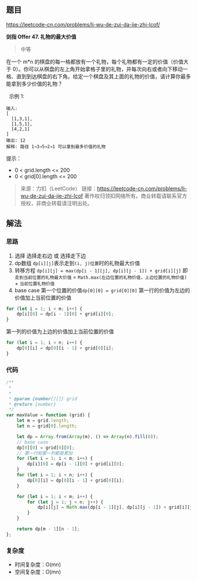 ## 题目
https://leetcode-cn.com/problems/li-wu-de-zui-da-jie-zhi-lcof/

**剑指 Offer 47. 礼物的最大价值**
>中等

在一个 m*n 的棋盘的每一格都放有一个礼物，每个礼物都有一定的价值（价值大于 0）。你可以从棋盘的左上角开始拿格子里的礼物，并每次向右或者向下移动一格、直到到达棋盘的右下角。给定一个棋盘及其上面的礼物的价值，请计算你最多能拿到多少价值的礼物？

 
示例 1:
```
输入: 
[
  [1,3,1],
  [1,5,1],
  [4,2,1]
]
输出: 12
解释: 路径 1→3→5→2→1 可以拿到最多价值的礼物
```

提示：

* 0 < grid.length <= 200
* 0 < grid[0].length <= 200

>来源：力扣（LeetCode）
链接：https://leetcode-cn.com/problems/li-wu-de-zui-da-jie-zhi-lcof
著作权归领扣网络所有。商业转载请联系官方授权，非商业转载请注明出处。

## 解法
### 思路
1. 选择
选择走右边 或 选择走下边
2. dp数组
`dp[i][j]`表示走到`(i, j)位置`时的礼物最大价值
3. 转移方程
`dp[i][j] = max(dp[i - 1][j], dp[i][j - 1]) + grid[i][j]`
即`走到当前位置的礼物最大价值` = `Math.max(左边位置的礼物价值，上边位置的礼物价值)` + `当前位置礼物价值`
4. base case
第一个位置的价值`dp[0][0] = grid[0][0]`
第一行的价值为左边的价值加上当前位置的价值
```js
for (let i = 1; i < m; i++) {
    dp[i][0] = dp[i - 1][0] + grid[i][0];
}
```
第一列的价值为上边的价值加上当前位置的价值
```js
for (let i = 1; i < n; i++) {
    dp[0][i] = dp[0][i - 1] + grid[0][i];
}
```
### 代码
```js
/**
 * 
 *
 * @param {number[][]} grid
 * @return {number}
 */
var maxValue = function (grid) {
    let m = grid.length;
    let n = grid[0].length;

    let dp = Array.from(Array(m), () => Array(n).fill(0));
    // base case
    dp[0][0] = grid[0][0];
    // 第一行和第一列都是累加
    for (let i = 1; i < m; i++) {
        dp[i][0] = dp[i - 1][0] + grid[i][0];
    }
    for (let i = 1; i < n; i++) {
        dp[0][i] = dp[0][i - 1] + grid[0][i];
    }

    for (let i = 1; i < m; i++) {
        for (let j = 1; j < n; j++) {
            dp[i][j] = Math.max(dp[i - 1][j], dp[i][j - 1]) + grid[i][j];
        }
    }

    return dp[m - 1][n - 1];
};
```
### 复杂度
 * 时间复杂度：O(mn)
 * 空间复杂度：O(mn)